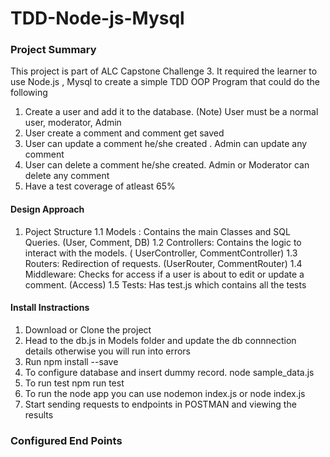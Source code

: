 # TDD-Node-js-Mysql
### Project Summary
This project is part of ALC Capstone Challenge 3.
It required the learner to use Node.js , Mysql to create a simple TDD OOP Program that could do the following
1. Create a user and add it to the database. (Note) User must be a normal user, moderator, Admin
2. User create a comment and comment get saved
3. User can update a comment he/she created . Admin can update any comment
4. User can delete a comment he/she created. Admin or Moderator can delete any comment
5. Have a test coverage of atleast 65% 

#### Design Approach
1. Poject Structure
  1.1 Models : Contains the main Classes and SQL Queries. (User, Comment, DB)
  1.2 Controllers: Contains the logic to interact with the models. ( UserController, CommentController)
  1.3 Routers: Redirection of requests. (UserRouter, CommentRouter)
  1.4 Middleware: Checks for access if a user is about to edit or update a comment. (Access)
  1.5 Tests: Has test.js which contains all the tests
 
#### Install Instractions 
1. Download or Clone the project
2. Head to the db.js in Models folder and update the db connnection details otherwise you will run into errors
3. Run npm install --save 
4. To configure database and insert dummy record. node sample_data.js
5. To run test npm run test
6. To run the node app you can use nodemon index.js or node index.js 
7. Start sending requests to endpoints in POSTMAN and viewing the results 


### Configured End Points

